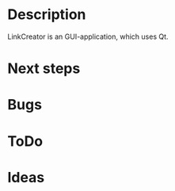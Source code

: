 # Description
LinkCreator is an GUI-application, which uses Qt.

# Next steps

# Bugs

# ToDo

# Ideas